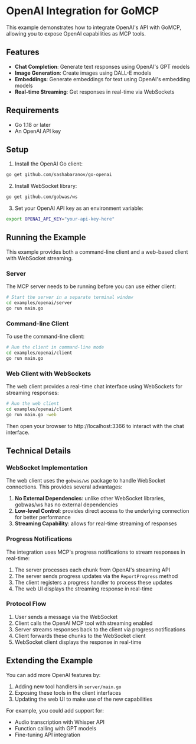 # OpenAI Integration for GoMCP

This example demonstrates how to integrate OpenAI's API with GoMCP, allowing you to expose OpenAI capabilities as MCP tools.

## Features

- **Chat Completion**: Generate text responses using OpenAI's GPT models
- **Image Generation**: Create images using DALL-E models
- **Embeddings**: Generate embeddings for text using OpenAI's embedding models
- **Real-time Streaming**: Get responses in real-time via WebSockets

## Requirements

- Go 1.18 or later
- An OpenAI API key

## Setup

1. Install the OpenAI Go client:

```bash
go get github.com/sashabaranov/go-openai
```

2. Install WebSocket library:

```bash
go get github.com/gobwas/ws
```

3. Set your OpenAI API key as an environment variable:

```bash
export OPENAI_API_KEY="your-api-key-here"
```

## Running the Example

This example provides both a command-line client and a web-based client with WebSocket streaming.

### Server

The MCP server needs to be running before you can use either client:

```bash
# Start the server in a separate terminal window
cd examples/openai/server
go run main.go
```

### Command-line Client

To use the command-line client:

```bash
# Run the client in command-line mode
cd examples/openai/client
go run main.go
```

### Web Client with WebSockets

The web client provides a real-time chat interface using WebSockets for streaming responses:

```bash
# Run the web client
cd examples/openai/client
go run main.go -web
```

Then open your browser to http://localhost:3366 to interact with the chat interface.

## Technical Details

### WebSocket Implementation

The web client uses the `gobwas/ws` package to handle WebSocket connections. This provides several advantages:

1. **No External Dependencies**: unlike other WebSocket libraries, gobwas/ws has no external dependencies
2. **Low-level Control**: provides direct access to the underlying connection for better performance
3. **Streaming Capability**: allows for real-time streaming of responses

### Progress Notifications

The integration uses MCP's progress notifications to stream responses in real-time:

1. The server processes each chunk from OpenAI's streaming API
2. The server sends progress updates via the `ReportProgress` method
3. The client registers a progress handler to process these updates
4. The web UI displays the streaming response in real-time

### Protocol Flow

1. User sends a message via the WebSocket
2. Client calls the OpenAI MCP tool with streaming enabled
3. Server streams responses back to the client via progress notifications
4. Client forwards these chunks to the WebSocket client
5. WebSocket client displays the response in real-time

## Extending the Example

You can add more OpenAI features by:

1. Adding new tool handlers in `server/main.go`
2. Exposing these tools in the client interfaces
3. Updating the web UI to make use of the new capabilities

For example, you could add support for:

- Audio transcription with Whisper API
- Function calling with GPT models
- Fine-tuning API integration
